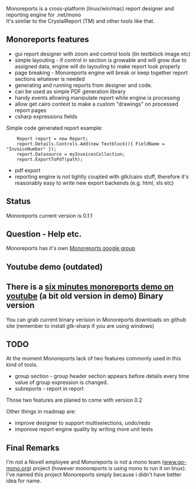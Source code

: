 Monoreports is a cross-platform (linux/win/mac) report designer and reporting engine for .net/mono  
It's similar to the CrystalReport (TM) and other tools like that.

Monoreports features
--------------------
- gui report designer with zoom and control tools (lin textblock image etc)
- simple layouting - if control in section is growable and will grow due to assigned data, engine will do layouting to make report look properly
- page breaking - Monoreports engine will break or keep together report sections whatever is needed
- generating and running reports from designer and code. 
- can be used as simple PDF generation library
- handy events allowing manipulate report while engine is processing 
- allow get cairo context to make a custom "drawings" on processed report pages
- csharp expressions fields

Simple code generated report example:
		
		Report report = new Report;
		report.Details.Controls.Add(new Textblock(){ FieldName = "InvoiceNumber" });
		report.Datasource = myInvoicesCollection;
		report.ExportToPdf(path);
		
- pdf export
- reporting engine is not tightly coupled with gtk/cairo stuff, therefore it's reasonably easy to write new export backends (e.g. html, xls etc)

Status
----------
Monoreports current version is 0.1.1

Question - Help etc.
----------------------------
Monoreports has it's own [Monoreports google group](https://groups.google.com/group/monoreports)

Youtube demo (outdated)
-----------
There is a [six minutes monoreports demo on youtube](http://www.youtube.com/watch?v=P7jHXFyMstM) 
(a bit old version in demo)
Binary version
--------------
You can grab current binary verision in Monoreports downloads on github site (remember to install gtk-sharp if you are using windows)

TODO
----
At the moment Monoreports lack of two features commonly used in this kind of tools.

- group section - group header section appears before details every time value of group expression is changed.
- subreports - report in report

Those two features are planed to come with version 0.2
 
Other things in roadmap are:

- improve designer to support multiselections, undo/redo
- imporove report engine quality by writing more unit tests

Final Remarks
-------------
I'm not a Novell employee and Monoreports is not a mono team (www.go-mono.org) project (however monoreports is using mono to run it on linux).
I've named this project Monoreports simply because i didn't have better idea for name.


